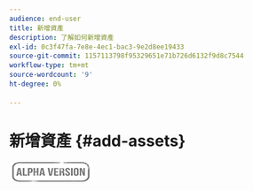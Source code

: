 ```yaml
---
audience: end-user
title: 新增資產
description: 了解如何新增資產
exl-id: 0c3f47fa-7e8e-4ec1-bac3-9e2d8ee19433
source-git-commit: 1157113798f95329651e71b726d6132f9d8c7544
workflow-type: tm+mt
source-wordcount: '9'
ht-degree: 0%

---
```


# 新增資產 {#add-assets}

![](../assets/do-not-localize/badge.png)
